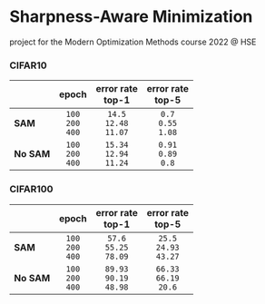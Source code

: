 # Sharpness-Aware Minimization
project for the Modern Optimization Methods course 2022 @ HSE

### CIFAR10

||epoch|error rate <br> top-1|error rate <br> top-5|
|:---|:---:|:---:|:---:|
|**SAM**|`100`<br>`200`<br>`400`|`14.5`<br>`12.48`<br>`11.07`|`0.7`<br>`0.55`<br>`1.08`|
|**No SAM**|`100`<br>`200`<br>`400`|`15.34`<br>`12.94`<br>`11.24`|`0.91`<br>`0.89`<br>`0.8`|

### CIFAR100

||epoch|error rate <br> top-1|error rate <br> top-5|
|:---|:---:|:---:|:---:|
|**SAM**|`100`<br>`200`<br>`400`|`57.6`<br>`55.25`<br>`78.09`|`25.5`<br>`24.93`<br>`43.27`|
|**No SAM**|`100`<br>`200`<br>`400`|`89.93`<br>`90.19`<br>`48.98`|`66.33`<br>`66.19`<br>`20.6`|
